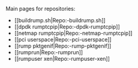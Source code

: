 Main pages for repositories:

- [[buildrump.sh|Repo:-buildrump.sh]]
- [[dpdk rumptcpip|Repo:-dpdk-rumptcpip]]
- [[netmap rumptcpip|Repo:-netmap-rumptcpip]]
- [[pci userspace|Repo:-pci-userspace]]
- [[rump pktgenif|Repo:-rump-pktgenif]]
- [[rumprun|Repo:-rumprun]]
- [[rumpuser xen|Repo:-rumpuser-xen]]
